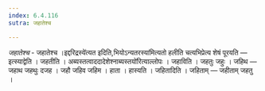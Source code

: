 ```yaml
---
index: 6.4.116
sutra: जहातेश्च

---
```

_जहातेश्च_ - जहातेश्च ।इद्दरिद्रस्ये॑त्यत इदिति,भियोऽन्यतरस्या॑मित्यतो हलीति चत्यभिप्रेत्य शेषं पूरयति — इत्स्याद्वेति । जहतीति । अब्यस्तत्वाददादेशेश्नाब्यस्तयो॑रित्याल्लोपः । जहाविति । जहतुः जहुः । जहिथ — जहाथ जहथुः दजह । जहौ जहिव जहिम । हाता । हास्यति । जहितादिति । जहिताम् — जहीताम् जहतु ।